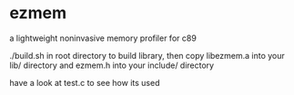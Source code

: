 # ezmem
a lightweight noninvasive memory profiler for c89

./build.sh in root directory to build library, then copy libezmem.a into your lib/ directory and ezmem.h into your include/ directory

have a look at test.c to see how its used
